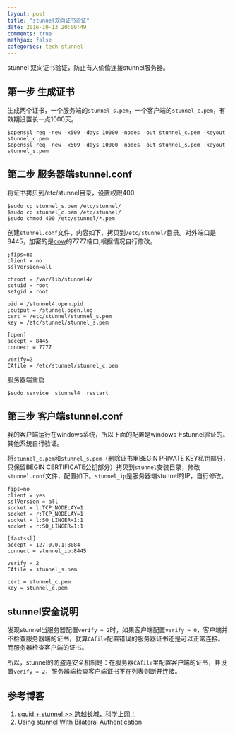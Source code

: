 ```yaml
---
layout: post
title: "stunnel双向证书验证"
date: 2016-10-13 20:09:49
comments: true
mathjax: false
categories: tech stunnel
---
```


stunnel 双向证书验证，防止有人偷偷连接stunnel服务器。

<!--more-->

## 第一步 生成证书

生成两个证书，一个服务端的`stunnel_s.pem`，一个客户端的`stunnel_c.pem`，有效期设置长一点1000天。

```
$openssl req -new -x509 -days 10000 -nodes -out stunnel_c.pem -keyout stunnel_c.pem
$openssl req -new -x509 -days 10000 -nodes -out stunnel_s.pem -keyout stunnel_s.pem
```

## 第二步 服务器端stunnel.conf

将证书拷贝到/etc/stunnel目录，设置权限400.

```
$sudo cp stunnel_s.pem /etc/stunnel/
$sudo cp stunnel_c.pem /etc/stunnel/
$sudo chmod 400 /etc/stunnel/*.pem
```

创建`stunnel.conf`文件，内容如下，拷贝到`/etc/stunnel/`目录。对外端口是8445，加密的是[cow](https://github.com/cyfdecyf/cow)的7777端口,根据情况自行修改。

```
;fips=no
client = no
sslVersion=all

chroot = /var/lib/stunnel4/
setuid = root
setgid = root

pid = /stunnel4.open.pid
;output = /stunnel.open.log
cert = /etc/stunnel/stunnel_s.pem
key = /etc/stunnel/stunnel_s.pem

[open]
accept = 8445
connect = 7777

verify=2
CAfile = /etc/stunnel/stunnel_c.pem
```

服务器端重启

```
$sudo service  stunnel4  restart
```

##  第三步 客户端stunnel.conf

我的客户端运行在windows系统，所以下面的配置是windows上stunnel验证的。其他系统自行验证。

将`stunnel_c.pem`和`stunnel_s.pem`（删除证书里BEGIN PRIVATE KEY私钥部分，只保留BEGIN CERTIFICATE公钥部分）拷贝到`stunnel`安装目录，修改`stunnel.conf`文件，配置如下。`stunnel_ip`是服务器端stunnel的IP，自行修改。

```
fips=no
client = yes
sslVersion = all
socket = l:TCP_NODELAY=1
socket = r:TCP_NODELAY=1
socket = l:SO_LINGER=1:1
socket = r:SO_LINGER=1:1

[fastssl]
accept = 127.0.0.1:8084
connect = stunnel_ip:8445

verify = 2
CAfile = stunnel_s.pem

cert = stunnel_c.pem
key = stunnel_c.pem
```

## stunnel安全说明

发现stunnel当服务器配置`verify = 2`时，如果客户端配置`verify = 0`，客户端并不检查服务器端的证书，就算`CAfile`配置错误的服务器证书还是可以正常连接。而服务器检查客户端的证书。

所以，stunnel的防盗连安全机制是：在服务器`CAfile`里配置客户端的证书，并设置`verify = 2`，服务器端检查客户端证书不在列表则断开连接。

##  参考博客

1.  [squid + stunnel >> 跨越长城，科学上网！](http://www.hawu.me/operation/886)
1.  [Using stunnel With Bilateral Authentication](http://briteming.blogspot.com/2013/03/stunnel.html)

